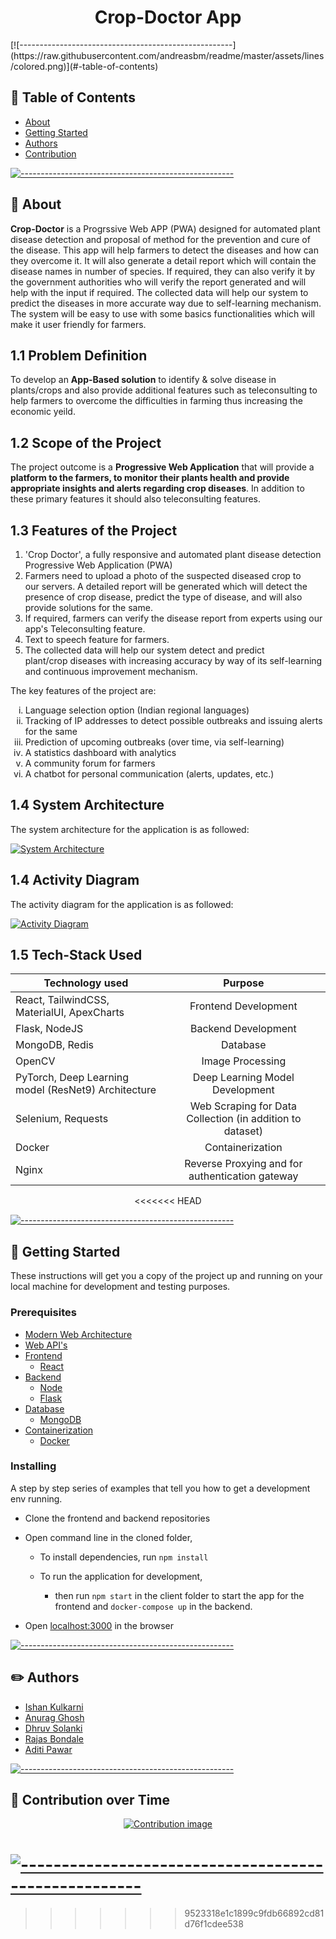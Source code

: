 <h1 align="center">Crop-Doctor App</h1>
[![-----------------------------------------------------](https://raw.githubusercontent.com/andreasbm/readme/master/assets/lines/colored.png)](#-table-of-contents)

## 📝 Table of Contents

- [About](#about)
- [Getting Started ](#getting_started)
- [Authors](#authors)
- [Contribution](#contribution)

[![-----------------------------------------------------](https://raw.githubusercontent.com/andreasbm/readme/master/assets/lines/colored.png)](#-about-a-name--abouta)

## 🧐 About <a name = "about"></a>

<b>Crop-Doctor</b> is a Progrssive Web APP (PWA) designed for automated plant disease detection and proposal of method for the prevention and cure of the disease. This app will help farmers to detect the diseases and how can they overcome it. It will also generate a detail report which will contain the disease names in number of species. If required, they can also verify it by the government authorities who will verify the report generated and will help with the input if required. The collected data will help our system to predict the diseases in more accurate way due to self-learning mechanism. The system will be easy to use with some basics functionalities which will make it user friendly for farmers.
<br/>

## 1.1 Problem Definition

To develop an **App-Based solution** to identify & solve disease in plants/crops and also provide additional features such as teleconsulting to help farmers to overcome the difficulties in farming thus increasing the economic yeild.

## 1.2 Scope of the Project

The project outcome is a **Progressive Web Application** that will provide a **platform to the farmers, to monitor their plants health and provide appropriate insights  and alerts regarding crop diseases**. In addition to these primary features it should also teleconsulting features.

## 1.3 Features of the Project
1. 'Crop Doctor', a fully responsive and automated plant disease detection Progressive Web Application (PWA)
2. Farmers need to upload a photo of the suspected diseased crop to our servers. A detailed report will be generated which will detect the presence of crop disease, predict the type of disease, and will also provide solutions for the same.
3. If required, farmers can verify the disease report from experts using our app's Teleconsulting feature.
4. Text to speech feature for farmers.
5. The collected data will help our system detect and predict plant/crop diseases with increasing accuracy by way of its self-learning and continuous improvement mechanism.

The key features of the project are: 
<ol type="i">
 <li>Language selection option (Indian regional languages)</li>
 <li>Tracking of IP addresses to detect possible outbreaks and issuing alerts for the same</li>
 <li>Prediction of upcoming outbreaks (over time, via self-learning)</li>
 <li>A statistics dashboard with analytics</li>
 <li>A community forum for farmers</li>
 <li>A chatbot for personal communication (alerts, updates, etc.)</li>
</ol>

## 1.4 System Architecture

The system architecture for the application is as followed:

<a href="https://github.com/CROP-DOCTOR-SIH-22/Crop-doctor-frontend"><img width="auto" src="./AboutProject/ArchitectureDiagram.svg"  alt="System Architecture"/></a></a>

## 1.4 Activity Diagram

The activity diagram for the application is as followed:

<a href="https://github.com/CROP-DOCTOR-SIH-22/Crop-doctor-frontend"><img width="auto" src="https://github.com/CROP-DOCTOR-SIH-22/Crop-Doctor/blob/frontend/AboutProject/ActivityDiagram.svg"  alt="Activity Diagram"/></a></a>

## 1.5 Tech-Stack Used

<div align="center">
 
| Technology used  | Purpose |
| ------------- |:-------------:|
| React, TailwindCSS, MaterialUI, ApexCharts | Frontend Development |
| Flask, NodeJS | Backend Development |
| MongoDB, Redis | Database |
| OpenCV | Image Processing |
| PyTorch, Deep Learning model (ResNet9) Architecture | Deep Learning Model Development |
| Selenium, Requests | Web Scraping for Data Collection (in addition to dataset) |
| Docker | Containerization |
| Nginx | Reverse Proxying and for authentication gateway |
<<<<<<< HEAD
 
 </div>

[![-----------------------------------------------------](https://raw.githubusercontent.com/andreasbm/readme/master/assets/lines/colored.png)](#-getting-started-a-name--getting_starteda)

## 🏁 Getting Started <a name = "getting_started"></a>

These instructions will get you a copy of the project up and running on your local machine for development and testing purposes.

### Prerequisites

- [Modern Web Architecture](https://litslink.com/blog/web-application-architecture) 
- [Web API's](https://www.geeksforgeeks.org/what-is-web-api-and-why-we-use-it/)
- [Frontend](https://en.wikipedia.org/wiki/Front-end_web_development)
   - [React](https://reactjs.org/)
- [Backend](https://en.wikibooks.org/wiki/Web_Development/What_is_a_backend%3F)
   - [Node](https://nodejs.org/)
   - [Flask](https://flask.palletsprojects.com/en/2.1.x/)
- [Database](https://www.techtarget.com/searchdatamanagement/definition/database#:~:text=A%20database%20is%20information%20that,data%2C%20financials%20and%20product%20information.)
   - [MongoDB](https://www.mongodb.com/)
- [Containerization](https://www.ibm.com/in-en/cloud/learn/containerization)
   - [Docker](https://www.docker.com/)

### Installing

A step by step series of examples that tell you how to get a development env running.

- Clone the frontend and backend repositories
- Open command line in the cloned folder,

  - To install dependencies, run `npm install`

  - To run the application for development,

    - then run `npm start` in the client folder to start the app for the frontend and `docker-compose up` in the backend.

- Open [localhost:3000](localhost:3000) in the browser

[![-----------------------------------------------------](https://raw.githubusercontent.com/andreasbm/readme/master/assets/lines/colored.png)](#-authors-a-name--authorsa)

## :pencil2: Authors <a name="authors"></a>

- [Ishan Kulkarni](https://www.linkedin.com/in/kulkarniishan)
- [Anurag Ghosh](https://www.linkedin.com/in/anurag-g-a01531198)
- [Dhruv Solanki](#)
- [Rajas Bondale](#)
- [Aditi Pawar](#)

[![-----------------------------------------------------](https://raw.githubusercontent.com/andreasbm/readme/master/assets/lines/colored.png)](#-built-using-a-name--built_usinga)

## :brain: Contribution over Time <a name="contribution"></a>

<div align="center">
 <a href="https://www.apiseven.com/en/contributor-graph?chart=contributorOverTime&repo=CROP-DOCTOR-SIH-22/Crop-Doctor">
  <img src="https://contributor-graph-api.apiseven.com/contributors-svg?chart=contributorOverTime&repo=CROP-DOCTOR-SIH-22/Crop-Doctor" alt="Contribution image"/>
 </a>
</div>

[![-----------------------------------------------------](https://raw.githubusercontent.com/andreasbm/readme/master/assets/lines/colored.png)](#-authors-a-name--authorsa)
=======
>>>>>>> 9523318e1c1899c9fdb66892cd81d76f1cdee538
